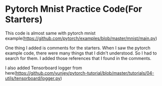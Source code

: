 # Pytorch Mnist Practice Code(For Starters)
This code is almost same with pytorch mnist example(https://github.com/pytorch/examples/blob/master/mnist/main.py)

One thing I added is comments for the starters. When I saw the pytorch example code, there were many things that I didn't understood. So I had to search for them. I added those references that I found in the comments.  

I also added Tensorboard logger from here(https://github.com/yunjey/pytorch-tutorial/blob/master/tutorials/04-utils/tensorboard/logger.py)



